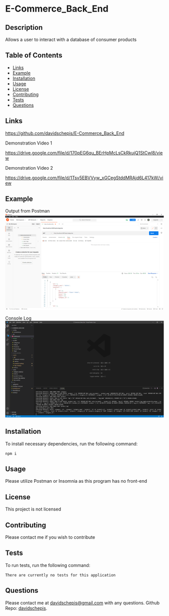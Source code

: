 # E-Commerce_Back_End

## Description
Allows a user to interact with a database of consumer products

## Table of Contents

- [Links](#links)
- [Example](#example)
- [Installation](#installation)
- [Usage](#usage)
- [License](#license)
- [Contributing](#contributing)
- [Tests](#tests)
- [Questions](#questions)

 ## Links
https://github.com/davidschepis/E-Commerce_Back_End

Demonstration Video 1

https://drive.google.com/file/d/170pEG6qu_BErHpMcLsCkRkujQ1StCwl8/view

Demonstration Video 2

https://drive.google.com/file/d/1Tsv5EBVVyw_xGCegStddMRAjd6L417kW/view


 ## Example
 Output from Postman
![Screenshot](./images/screenshot1.png)

 Console Log
![Screenshot](./images/screenshot2.png)

 ## Installation
To install necessary dependencies, run the following command:

```
npm i
```

 ## Usage
Please utilize Postman or Insomnia as this program has no front-end

 ## License
This project is not licensed

 ## Contributing
Please contact me if you wish to contribute

 ## Tests
To run tests, run the following command:

```
There are currently no tests for this application
```

 ## Questions
Please contact me at [davidschepis@gmail.com](mailto:davidschepis@gmail.com) with any questions.
Github Repo: [davidschepis](https://github.com/davidschepis).
